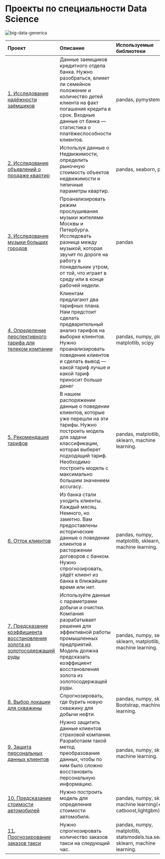 # Проекты по специальности Data Science
![big-data-generica](https://user-images.githubusercontent.com/84096907/127912390-f2818c02-ae0f-48c7-a278-061e1a8710ff.jpeg)

| Проект | Описание | Используемые библиотеки |
| :------------------- | :---------------------- | :------------------------ |
| [1. Исследование надёжности заёмщиков](https://github.com/Ilya-s93/analytical_projects/blob/main/Borrowers/Borrowers.ipynb) | Данные заемщиков кредитного отдела банка. Нужно разобраться, влияет ли семейное положение и количество детей клиента на факт погашения кредита в срок. Входные данные от банка — статистика о платёжеспособности клиентов. | pandas, pymystem |
| [2. Исследование объявлений о продаже квартир](https://github.com/Ilya-s93/analytical_projects/blob/main/Apartment/apartment.ipynb) | Используя данные о Недвижимости, определить рыночную стоимость объектов недвижимости и типичные параметры квартир. | pandas, seaborn, pyplot |
| [3. Исследование музыки больших городов](https://github.com/Ilya-s93/analytical_projects/blob/main/Music_cities/Music_cities.ipynb) | Проанализировать режим прослушивания музыки жителями Москвы и Петербурга. Исследовать разница между музыкой, которая звучит по дороге на работу в понедельник утром, от той, что играет в среду или в конце рабочей недели. | pandas |
| [4. Определение перспективного тарифа для телеком компании](https://github.com/Ilya-s93/analytical_projects/blob/main/Tariffs_telecom/Tariffs_telecom.ipynb) | Клиентам предлагают два тарифных плана. Нам предстоит сделать предварительный анализ тарифов на выборке клиентов. Нужно проанализировать поведение клиентов и сделать вывод — какой тариф лучше и какой тариф приносит больше денег | pandas, numpy, plotly, matplotlib, scipy |
| [5. Рекомендация тарифов](https://github.com/Ilya-s93/analytical-projects/tree/main/Tariffs_ml) | В нашем распоряжении данные о поведении клиентов, которые уже перешли на эти тарифы. Нужно построить модель для задачи классификации, которая выберет подходящий тариф. Необходимо построить модель с максимально большим значением accuracy. | pandas, matplotlib, sklearn, machine learning. |
| [6. Отток клиентов](https://github.com/Ilya-s93/analytical-projects/blob/main/Churn_clients/Churn_clients.ipynb) | Из банка стали уходить клиенты. Каждый месяц. Немного, но заметно. Вам предоставлены исторические данные о поведении клиентов и расторжении договоров с банком. Нужно спрогнозировать, уйдёт клиент из банка в ближайшее время или нет. | pandas, numpy, matplotlib, sklearn, machine learning. |
| [7. Предсказание коэффициента восстановления золота из золотосодержащей руды](https://github.com/Ilya-s93/analytical-projects/blob/main/Gold_ore/Gold_ore.ipynb) | Используйте данные с параметрами добычи и очистки. Компания разрабатывает решения для эффективной работы промышленных предприятий. Модель должна предсказать коэффициент восстановления золота из золотосодержащей руды. | pandas, numpy, seaborn, sklearn, matplotlib, machine learning. |
| [8. Выбор локации для скважины](https://github.com/Ilya-s93/analytical-projects/blob/main/Selection_of_wells/selection_of_wells.ipynb) | Спрогнозировать, где бурить новую скважину для добычи нефти. | pandas, numpy, sklearn, Bootstrap, machine learning. |
| [9. Защита персональных данных клиентов](https://github.com/Ilya-s93/analytical-projects/blob/main/Protection_pd/Protection_pd.ipynb) | Нужно защитить данные клиентов страховой компании. Разработаем такой метод преобразования данных, чтобы по ним было сложно восстановить персональную информацию. | pandas, numpy, sklearn, machine learning. |
| [10. Предсказание стоимости автомобилей](https://github.com/Ilya-s93/analytical-projects/blob/main/Car_price/Car_price.ipynb) | Нужно построить модель для определения стоимости автомобиля. | pandas, numpy, sklearn, machine learning(+ catboost,lightgbm) |
| [11. Прогнозирование заказов такси](https://github.com/Ilya-s93/analytical-projects/blob/main/Taxi_forecast/taxi_forecast.ipynb) | Нужно спрогнозировать количество заказов такси на следующий час. | pandas, numpy, matplotlib, statsmodels.tsa.seasonal, sklearn, machine learning. |
